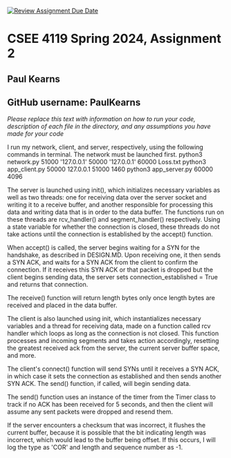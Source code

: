 [![Review Assignment Due Date](https://classroom.github.com/assets/deadline-readme-button-24ddc0f5d75046c5622901739e7c5dd533143b0c8e959d652212380cedb1ea36.svg)](https://classroom.github.com/a/KQFw0QXH)
# CSEE 4119 Spring 2024, Assignment 2
## Paul Kearns
## GitHub username: PaulKearns

*Please replace this text with information on how to run your code, description of each file in the directory, and any assumptions you have made for your code*

I run my network, client, and server, respectively, using the following commands in terminal. The network must be launched first.
python3 network.py 51000 '127.0.0.1' 50000 '127.0.0.1' 60000 Loss.txt
python3 app_client.py 50000 127.0.0.1 51000 1460
python3 app_server.py 60000 4096

The server is launched using init(), which initializes necessary variables as well as two threads: one for receiving data over the server socket and writing it to a receive buffer, and another responsible for processing this data and writing data that is in order to the data buffer. The functions run on these threads are rcv_handler() and segment_handler() respectively. Using a state variable for whether the connection is closed, these threads do not take actions until the connection is established by the accept() function.

When accept() is called, the server begins waiting for a SYN for the handshake, as described in DESIGN.MD. Upon receiving one, it then sends a SYN ACK, and waits for a SYN ACK from the client to confirm the connection. If it receives this SYN ACK or that packet is dropped but the client begins sending data, the server sets connection_established = True and returns that connection.

The receive() function will return length bytes only once length bytes are received and placed in the data buffer. 

The client is also launched using init, which instantializes necessary variables and a thread for receiving data, made on a function called rcv handler which loops as long as the connection is not closed. This function processes and incoming segments and takes action accordingly, resetting the greatest received ack from the server, the current server buffer space, and more.

The client's connect() function will send SYNs until it receives a SYN ACK, in which case it sets the connection as established and then sends another SYN ACK. The send() function, if called, will begin sending data.

The send() function uses an instance of the timer from the Timer class to track if no ACK has been received for 5 seconds, and then the client will assume any sent packets were dropped and resend them.

If the server encounters a checksum that was incorrect, it flushes the current buffer, because it is possible that the bit indicating length was incorrect, which would lead to the buffer being offset. If this occurs, I will log the type as 'COR' and length and sequence number as -1.